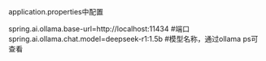 application.properties中配置

spring.ai.ollama.base-url=http://localhost:11434  #端口
spring.ai.ollama.chat.model=deepseek-r1:1.5b  #模型名称，通过ollama ps可查看

